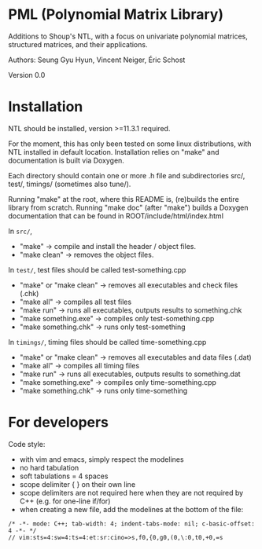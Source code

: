 # PML (Polynomial Matrix Library)

Additions to Shoup's NTL, with a focus on univariate polynomial matrices, structured matrices, and their applications.

Authors: Seung Gyu Hyun, Vincent Neiger, Éric Schost

Version 0.0

# Installation

NTL should be installed, version >=11.3.1 required.

For the moment, this has only been tested on some linux distributions, with NTL installed in default location. Installation relies on "make" and documentation is built via Doxygen.

Each directory should contain one or more .h file and subdirectories src/, test/, timings/ (sometimes also tune/).

Running "make" at the root, where this README is, (re)builds the entire library from scratch. Running "make doc" (after "make") builds a Doxygen documentation that can be found in ROOT/include/html/index.html

In `src/`,
 - "make" -> compile and install the header / object files.
 - "make clean" -> removes the object files.

In `test/`, test files should be called test-something.cpp
 - "make" or "make clean" -> removes all executables and check files (.chk)
 - "make all" -> compiles all test files
 - "make run" -> runs all executables, outputs results to something.chk
 - "make something.exe" -> compiles only test-something.cpp
 - "make something.chk" -> runs only test-something

In `timings/`, timing files should be called time-something.cpp
 - "make" or "make clean" -> removes all executables and data files (.dat)
 - "make all" -> compiles all timing files
 - "make run" -> runs all executables, outputs results to something.dat
 - "make something.exe" -> compiles only time-something.cpp
 - "make something.chk" -> runs only time-something

# For developers

Code style:
  - with vim and emacs, simply respect the modelines
  - no hard tabulation
  - soft tabulations = 4 spaces
  - scope delimiter { } on their own line
  - scope delimiters are not required here when they are not required by C++ (e.g. for one-line if/for)
  - when creating a new file, add the modelines at the bottom of the file:
```
/* -*- mode: C++; tab-width: 4; indent-tabs-mode: nil; c-basic-offset: 4 -*- */
// vim:sts=4:sw=4:ts=4:et:sr:cino=>s,f0,{0,g0,(0,\:0,t0,+0,=s
```
